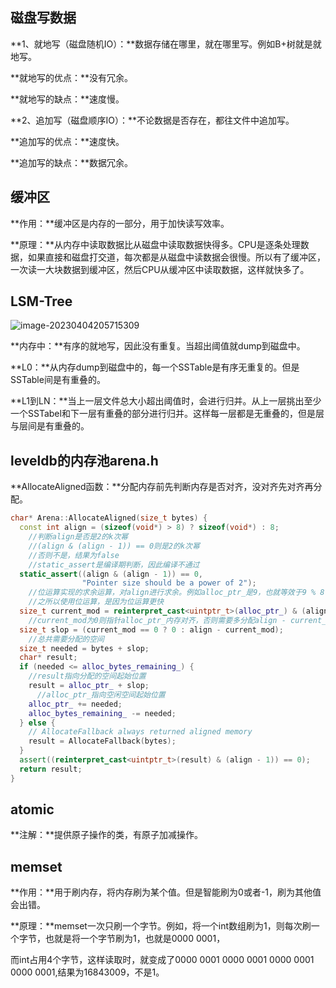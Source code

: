 ## 磁盘写数据

**1、就地写（磁盘随机IO）：**数据存储在哪里，就在哪里写。例如B+树就是就地写。

**就地写的优点：**没有冗余。

**就地写的缺点：**速度慢。

**2、追加写（磁盘顺序IO）：**不论数据是否存在，都往文件中追加写。

**追加写的优点：**速度快。

**追加写的缺点：**数据冗余。

## 缓冲区

**作用：**缓冲区是内存的一部分，用于加快读写效率。

**原理：**从内存中读取数据比从磁盘中读取数据快得多。CPU是逐条处理数据，如果直接和磁盘打交道，每次都是从磁盘中读数据会很慢。所以有了缓冲区，一次读一大块数据到缓冲区，然后CPU从缓冲区中读取数据，这样就快多了。

## LSM-Tree

![image-20230404205715309](C:\Users\邹南\AppData\Roaming\Typora\typora-user-images\image-20230404205715309.png)

**内存中：**有序的就地写，因此没有重复。当超出阈值就dump到磁盘中。

**L0：**从内存dump到磁盘中的，每一个SSTable是有序无重复的。但是SSTable间是有重叠的。

**L1到LN：**当上一层文件总大小超出阈值时，会进行归并。从上一层挑出至少一个SSTabel和下一层有重叠的部分进行归并。这样每一层都是无重叠的，但是层与层间是有重叠的。

## leveldb的内存池arena.h

**AllocateAligned函数：**分配内存前先判断内存是否对齐，没对齐先对齐再分配。

```c++
char* Arena::AllocateAligned(size_t bytes) {
  const int align = (sizeof(void*) > 8) ? sizeof(void*) : 8;
    //判断align是否是2的k次幂
    //(align & (align - 1)) == 0则是2的k次幂
    //否则不是，结果为false
    //static_assert是编译期判断，因此编译不通过
  static_assert((align & (align - 1)) == 0,
                "Pointer size should be a power of 2");
    //位运算实现的求余运算，对align进行求余。例如alloc_ptr_是9，也就等效于9 % 8，结果就是1
    //之所以使用位运算，是因为位运算更快
  size_t current_mod = reinterpret_cast<uintptr_t>(alloc_ptr_) & (align - 1);
    //current_mod为0则指针alloc_ptr_内存对齐，否则需要多分配align - current_mod空间
  size_t slop = (current_mod == 0 ? 0 : align - current_mod);
    //总共需要分配的空间
  size_t needed = bytes + slop;
  char* result;
  if (needed <= alloc_bytes_remaining_) {
    //result指向分配的空间起始位置  
    result = alloc_ptr_ + slop;
      //alloc_ptr_指向空闲空间起始位置
    alloc_ptr_ += needed;
    alloc_bytes_remaining_ -= needed;
  } else {
    // AllocateFallback always returned aligned memory
    result = AllocateFallback(bytes);
  }
  assert((reinterpret_cast<uintptr_t>(result) & (align - 1)) == 0);
  return result;
}
```

## atomic

**注解：**提供原子操作的类，有原子加减操作。

## memset

**作用：**用于刷内存，将内存刷为某个值。但是智能刷为0或者-1，刷为其他值会出错。

**原理：**memset一次只刷一个字节。例如，将一个int数组刷为1，则每次刷一个字节，也就是将一个字节刷为1，也就是0000 0001，

而int占用4个字节，这样读取时，就变成了0000 0001 0000 0001 0000 0001 0000 0001,结果为16843009，不是1。
